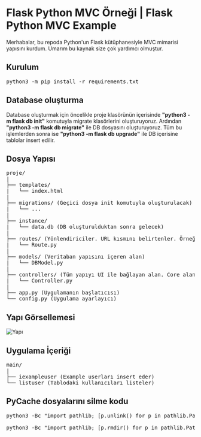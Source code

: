 # Flask Python MVC Örneği | Flask Python MVC Example

<p>
    Merhabalar, bu repoda Python'un Flask kütüphanesiyle MVC mimarisi yapısını kurdum. Umarım bu kaynak size çok yardımcı olmuştur.
<p>

## Kurulum
<pre>python3 -m pip install -r requirements.txt</pre>

## Database oluşturma
<p>Database oluşturmak için öncelikle proje klasörünün içerisinde <b>"python3 -m flask db init"</b> komutuyla migrate klasörlerini oluşturuyoruz. Ardından <b>"python3 -m flask db migrate"</b> ile DB dosyasını oluşturuyoruz. Tüm bu işlemlerden sonra ise <b>"python3 -m flask db upgrade"</b> ile DB içerisine tablolar insert edilir.</p>

## Dosya Yapısı
<pre>
proje/
|
├── templates/
|   └── index.html
|
├── migrations/ (Geçici dosya init komutuyla oluşturulacak)
|   └── ...
|
├── instance/
|   └── data.db (DB oluşturulduktan sonra gelecek)
|
├── routes/ (Yönlendiriciler. URL kısmını belirtenler. Örneğin alicangonullu.com/konu vb)
|   └── Route.py
|
├── models/ (Veritaban yapısını içeren alan)
|   └── DBModel.py
|
├── controllers/ (Tüm yapıyı UI ile bağlayan alan. Core alanı)
|   └── Controller.py
|
├── app.py (Uygulamanın başlatıcısı)
└── config.py (Uygulama ayarlayıcı)
</pre>

## Yapı Görsellemesi
![Yapı](https://github.com/user-attachments/assets/aec9ab12-c120-4554-ab13-683d8d73dfc0)

## Uygulama İçeriği
<pre>
main/
|
├── iexampleuser (Example userları insert eder)
└── listuser (Tablodaki kullanıcıları listeler)
</pre>


## PyCache dosyalarını silme kodu
<pre>
python3 -Bc "import pathlib; [p.unlink() for p in pathlib.Path('.').rglob('*.py[co]')]"<br>
python3 -Bc "import pathlib; [p.rmdir() for p in pathlib.Path('.').rglob('__pycache__')]"
</pre>

